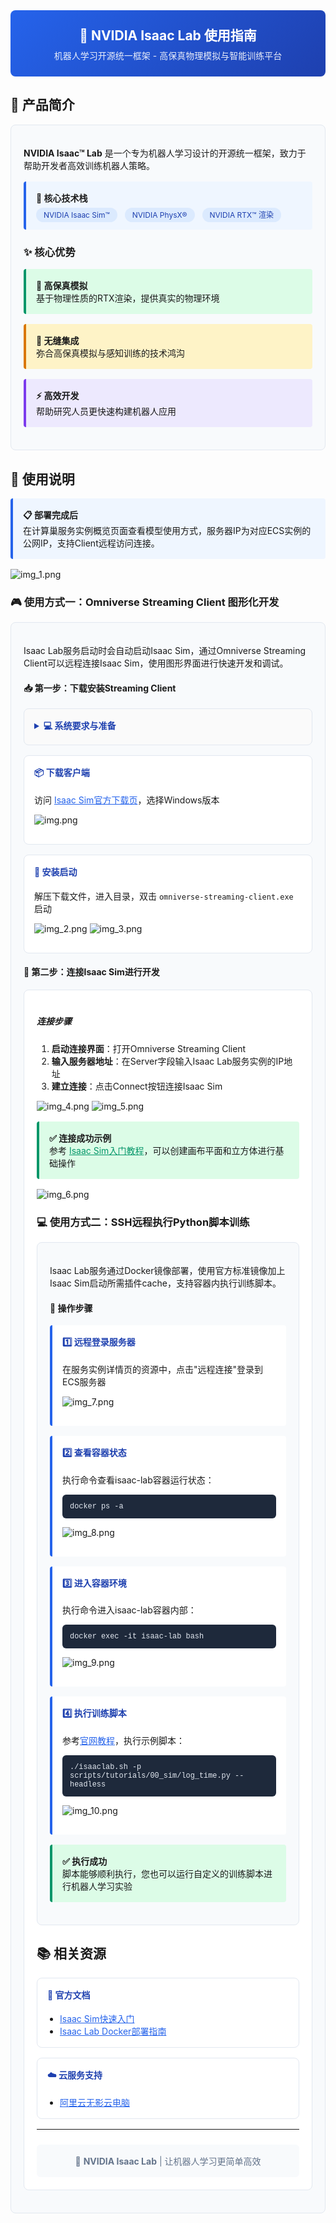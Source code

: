 <div style="background: linear-gradient(135deg, #2563eb, #1e40af); padding: 24px; border-radius: 8px; color: white; text-align: center; margin-bottom: 24px;">
  <h2 style="margin: 0; color: white;">🤖 NVIDIA Isaac Lab 使用指南</h2>
  <p style="margin: 8px 0 0 0; opacity: 0.9;">机器人学习开源统一框架 - 高保真物理模拟与智能训练平台</p>
</div>

## 🎯 产品简介

<div style="background: #f8fafc; border: 1px solid #e2e8f0; border-radius: 8px; padding: 20px; margin: 16px 0;">

**NVIDIA Isaac™ Lab** 是一个专为机器人学习设计的开源统一框架，致力于帮助开发者高效训练机器人策略。

<div style="background: #eff6ff; border-left: 4px solid #2563eb; padding: 16px; margin: 16px 0; border-radius: 4px;">
  <strong>🔧 核心技术栈</strong><br>
  <div style="margin-top: 8px;">
    <span style="background: #dbeafe; color: #1e40af; padding: 4px 12px; border-radius: 12px; font-size: 12px; margin-right: 8px;">NVIDIA Isaac Sim™</span>
    <span style="background: #dbeafe; color: #1e40af; padding: 4px 12px; border-radius: 12px; font-size: 12px; margin-right: 8px;">NVIDIA PhysX®</span>
    <span style="background: #dbeafe; color: #1e40af; padding: 4px 12px; border-radius: 12px; font-size: 12px;">NVIDIA RTX™ 渲染</span>
  </div>
</div>

### ✨ 核心优势

<div style="display: grid; grid-template-columns: repeat(auto-fit, minmax(250px, 1fr)); gap: 16px; margin: 16px 0;">
  <div style="background: #dcfce7; border-left: 4px solid #059669; padding: 16px; border-radius: 4px;">
    <strong>🎯 高保真模拟</strong><br>
    基于物理性质的RTX渲染，提供真实的物理环境
  </div>

  <div style="background: #fef3c7; border-left: 4px solid #d97706; padding: 16px; border-radius: 4px;">
    <strong>🔗 无缝集成</strong><br>
    弥合高保真模拟与感知训练的技术鸿沟
  </div>

  <div style="background: #ede9fe; border-left: 4px solid #7c3aed; padding: 16px; border-radius: 4px;">
    <strong>⚡ 高效开发</strong><br>
    帮助研究人员更快速构建机器人应用
  </div>
</div>

</div>

## 🚀 使用说明

<div style="background: #eff6ff; border-left: 4px solid #2563eb; padding: 16px; margin: 16px 0; border-radius: 4px;">
  <strong>📋 部署完成后</strong><br>
  在计算巢服务实例概览页面查看模型使用方式，服务器IP为对应ECS实例的公网IP，支持Client远程访问连接。
</div>

![img_1.png](img_1.png)

### 🎮 使用方式一：Omniverse Streaming Client 图形化开发

<div style="background: #f8fafc; border: 1px solid #e2e8f0; border-radius: 8px; padding: 20px; margin: 16px 0;">

Isaac Lab服务启动时会自动启动Isaac Sim，通过Omniverse Streaming Client可以远程连接Isaac Sim，使用图形界面进行快速开发和调试。

#### 📥 第一步：下载安装Streaming Client

<details style="border: 1px solid #e2e8f0; border-radius: 8px; padding: 16px; margin: 16px 0; background: #fafafa;">
<summary style="font-weight: bold; color: #1e40af; cursor: pointer;">💻 系统要求与准备</summary>

<div style="background: #fed7aa; border-left: 4px solid #ea580c; padding: 16px; margin: 16px 0; border-radius: 4px;">
  <strong>⚠️ 硬件要求</strong><br>
  需要一台带GPU的Windows系统电脑，并安装GPU Grid驱动
</div>

<div style="background: #dbeafe; border-left: 4px solid #3b82f6; padding: 16px; margin: 16px 0; border-radius: 4px;">
  <strong>☁️ 云端解决方案</strong><br>
  如果没有Windows GPU设备，可通过阿里云无影服务购买带GPU的Windows云电脑<br>
  <strong>最低配置：</strong>4 vCPU / 10 GiB / 2GiB 显存<br>
  <a href="https://help.aliyun.com/zh/wuying-workspace/user-guide/create-a-cloud-computer-3" style="color: #2563eb;">📖 无影云电脑购买指南</a>
</div>

</details>

<div style="display: grid; grid-template-columns: repeat(auto-fit, minmax(300px, 1fr)); gap: 16px; margin: 16px 0;">

<div style="background: white; border: 1px solid #e2e8f0; border-radius: 8px; padding: 16px;">
<h4 style="margin-top: 0; color: #1e40af;">📦 下载客户端</h4>
<p>访问 <a href="https://docs.isaacsim.omniverse.nvidia.com/latest/installation/download.html#isaac-sim-latest-release" style="color: #2563eb;">Isaac Sim官方下载页</a>，选择Windows版本</p>

![img.png](img.png)

</div>

<div style="background: white; border: 1px solid #e2e8f0; border-radius: 8px; padding: 16px;">
<h4 style="margin-top: 0; color: #1e40af;">🔧 安装启动</h4>
<p>解压下载文件，进入目录，双击 <code>omniverse-streaming-client.exe</code> 启动</p>

![img_2.png](img_2.png)
![img_3.png](img_3.png)

</div>

</div>

#### 🔗 第二步：连接Isaac Sim进行开发

<div style="background: white; border: 1px solid #e2e8f0; border-radius: 8px; padding: 20px; margin: 16px 0;">

##### 连接步骤

1. **启动连接界面**：打开Omniverse Streaming Client
2. **输入服务器地址**：在Server字段输入Isaac Lab服务实例的IP地址
3. **建立连接**：点击Connect按钮连接Isaac Sim

![img_4.png](img_4.png)
![img_5.png](img_5.png)

<div style="background: #dcfce7; border-left: 4px solid #059669; padding: 16px; margin: 16px 0; border-radius: 4px;">
  <strong>✅ 连接成功示例</strong><br>
  参考 <a href="https://docs.isaacsim.omniverse.nvidia.com/latest/introduction/quickstart_isaacsim.html" style="color: #059669;">Isaac Sim入门教程</a>，可以创建画布平面和立方体进行基础操作
</div>

![img_6.png](img_6.png)

### 💻 使用方式二：SSH远程执行Python脚本训练

<div style="background: #f8fafc; border: 1px solid #e2e8f0; border-radius: 8px; padding: 20px; margin: 16px 0;">

Isaac Lab服务通过Docker镜像部署，使用官方标准镜像加上Isaac Sim启动所需插件cache，支持容器内执行训练脚本。

#### 🔧 操作步骤

<div style="display: grid; grid-template-columns: 1fr; gap: 16px; margin: 16px 0;">

<div style="background: white; border-left: 4px solid #2563eb; padding: 16px; border-radius: 4px;">
<h4 style="margin-top: 0; color: #1e40af;">1️⃣ 远程登录服务器</h4>
<p>在服务实例详情页的资源中，点击"远程连接"登录到ECS服务器</p>

![img_7.png](img_7.png)

</div>

<div style="background: white; border-left: 4px solid #2563eb; padding: 16px; border-radius: 4px;">
<h4 style="margin-top: 0; color: #1e40af;">2️⃣ 查看容器状态</h4>
<p>执行命令查看isaac-lab容器运行状态：</p>
<div style="background: #1e293b; border-radius: 6px; padding: 12px; margin: 8px 0;">
<code style="color: #e2e8f0; font-family: 'Courier New', monospace;">docker ps -a</code>
</div>

![img_8.png](img_8.png)

</div>

<div style="background: white; border-left: 4px solid #2563eb; padding: 16px; border-radius: 4px;">
<h4 style="margin-top: 0; color: #1e40af;">3️⃣ 进入容器环境</h4>
<p>执行命令进入isaac-lab容器内部：</p>
<div style="background: #1e293b; border-radius: 6px; padding: 12px; margin: 8px 0;">
<code style="color: #e2e8f0; font-family: 'Courier New', monospace;">docker exec -it isaac-lab bash</code>
</div>

![img_9.png](img_9.png)

</div>

<div style="background: white; border-left: 4px solid #2563eb; padding: 16px; border-radius: 4px;">
<h4 style="margin-top: 0; color: #1e40af;">4️⃣ 执行训练脚本</h4>
<p>参考<a href="https://docs.robotsfan.com/isaaclab/source/deployment/docker.html" style="color: #2563eb;">官网教程</a>，执行示例脚本：</p>
<div style="background: #1e293b; border-radius: 6px; padding: 12px; margin: 8px 0;">
<code style="color: #e2e8f0; font-family: 'Courier New', monospace;">./isaaclab.sh -p scripts/tutorials/00_sim/log_time.py --headless</code>
</div>

![img_10.png](img_10.png)

</div>

</div>

<div style="background: #dcfce7; border-left: 4px solid #059669; padding: 16px; margin: 16px 0; border-radius: 4px;">
  <strong>✅ 执行成功</strong><br>
  脚本能够顺利执行，您也可以运行自定义的训练脚本进行机器人学习实验
</div>

</div>

## 📚 相关资源

<div style="display: grid; grid-template-columns: repeat(auto-fit, minmax(250px, 1fr)); gap: 16px; margin: 16px 0;">

<div style="background: white; border: 1px solid #e2e8f0; border-radius: 8px; padding: 16px;">
<h4 style="margin-top: 0; color: #1e40af;">📖 官方文档</h4>
<ul style="margin: 0; padding-left: 20px;">
  <li><a href="https://docs.isaacsim.omniverse.nvidia.com/latest/introduction/quickstart_isaacsim.html" style="color: #2563eb;">Isaac Sim快速入门</a></li>
  <li><a href="https://docs.robotsfan.com/isaaclab/source/deployment/docker.html" style="color: #2563eb;">Isaac Lab Docker部署指南</a></li>
</ul>
</div>

<div style="background: white; border: 1px solid #e2e8f0; border-radius: 8px; padding: 16px;">
<h4 style="margin-top: 0; color: #1e40af;">☁️ 云服务支持</h4>
<ul style="margin: 0; padding-left: 20px;">
  <li><a href="https://help.aliyun.com/zh/wuying-workspace/user-guide/create-a-cloud-computer-3" style="color: #2563eb;">阿里云无影云电脑</a></li>
</ul>
</div>

</div>

---

<div style="text-align: center; padding: 16px; background: #f8fafc; border-radius: 6px; margin-top: 24px;">
  <p style="margin: 0; color: #64748b; font-size: 14px;">
    🤖 <strong>NVIDIA Isaac Lab</strong> | 让机器人学习更简单高效
  </p>
</div>